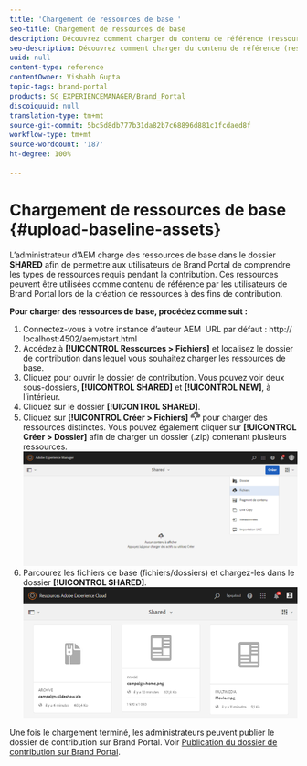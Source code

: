```yaml
---
title: 'Chargement de ressources de base '
seo-title: Chargement de ressources de base
description: Découvrez comment charger du contenu de référence (ressources de base) dans un dossier de contribution de Brand Portal.
seo-description: Découvrez comment charger du contenu de référence (ressources de base) dans un dossier de contribution de Brand Portal.
uuid: null
content-type: reference
contentOwner: Vishabh Gupta
topic-tags: brand-portal
products: SG_EXPERIENCEMANAGER/Brand_Portal
discoiquuid: null
translation-type: tm+mt
source-git-commit: 5bc5d8db777b31da82b7c68896d881c1fcdaed8f
workflow-type: tm+mt
source-wordcount: '187'
ht-degree: 100%

---
```



# Chargement de ressources de base {#upload-baseline-assets}

L’administrateur d’AEM charge des ressources de base dans le dossier **SHARED** afin de permettre aux utilisateurs de Brand Portal de comprendre les types de ressources requis pendant la contribution. Ces ressources peuvent être utilisées comme contenu de référence par les utilisateurs de Brand Portal lors de la création de ressources à des fins de contribution.

**Pour charger des ressources de base, procédez comme suit :**

1. Connectez-vous à votre instance d’auteur AEM 
URL par défaut : http:// localhost:4502/aem/start.html
1. Accédez à **[!UICONTROL Ressources > Fichiers]** et localisez le dossier de contribution dans lequel vous souhaitez charger les ressources de base.
1. Cliquez pour ouvrir le dossier de contribution. Vous pouvez voir deux sous-dossiers, **[!UICONTROL SHARED]** et **[!UICONTROL NEW]**, à l’intérieur.
1. Cliquez sur le dossier **[!UICONTROL SHARED]**.
1. Cliquez sur **[!UICONTROL Créer > Fichiers]** ![](assets/upload.png) pour charger des ressources distinctes.
Vous pouvez également cliquer sur **[!UICONTROL Créer > Dossier]** afin de charger un dossier (.zip) contenant plusieurs ressources.
   ![](assets/upload-baseline-assets1.png)
1. Parcourez les fichiers de base (fichiers/dossiers) et chargez-les dans le dossier **[!UICONTROL SHARED]**.
   ![](assets/upload-baseline-assets2.png)

Une fois le chargement terminé, les administrateurs peuvent publier le dossier de contribution sur Brand Portal. Voir [Publication du dossier de contribution sur Brand Portal](brand-portal-publish-contribution-folder-to-brand-portal.md).